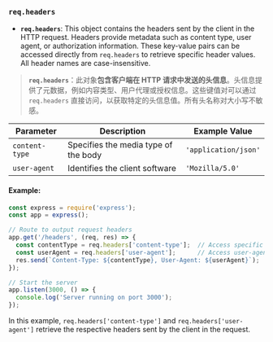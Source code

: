 ### `req.headers`

- **`req.headers`**: This object contains the headers sent by the client in the HTTP request. Headers provide metadata such as content type, user agent, or authorization information. These key-value pairs can be accessed directly from `req.headers` to retrieve specific header values. All header names are case-insensitive.

> **`req.headers`**：此对象**包含客户端在 HTTP 请求中发送的头信息**。头信息提供了元数据，例如内容类型、用户代理或授权信息。这些键值对可以通过 `req.headers` 直接访问，以获取特定的头信息值。所有头名称对大小写不敏感。

| Parameter      | Description                          | Example Value        |
| -------------- | ------------------------------------ | -------------------- |
| `content-type` | Specifies the media type of the body | `'application/json'` |
| `user-agent`   | Identifies the client software       | `'Mozilla/5.0'`      |

#### Example:

```js
const express = require('express');
const app = express();

// Route to output request headers
app.get('/headers', (req, res) => {
  const contentType = req.headers['content-type'];  // Access specific header
  const userAgent = req.headers['user-agent'];      // Access user-agent header
  res.send(`Content-Type: ${contentType}, User-Agent: ${userAgent}`);
});

// Start the server
app.listen(3000, () => {
  console.log('Server running on port 3000');
});
```

In this example, `req.headers['content-type']` and `req.headers['user-agent']` retrieve the respective headers sent by the client in the request.